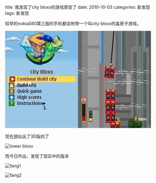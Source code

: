 title: 我发现了city bloxx的游戏原型了
date: 2010-10-03
categories: 新发现
tags: 新发现

较早的nokiaS60第三版的手机都会附带一个叫city bloxx的盖房子游戏。

![](images/City0Bloxx.jpg "city bloxx")

<!--more-->现在貌似出了3D版的了

![](images/tower-bloxx-deluxe-3d_2.jpg "tower bloxx")

而今日外出，发现了现实中的版本

![](images/bb9942461cea6012d1bb4dfd4f600032.jpg "fang1")

![](images/fea84d5c648ff11757efd79acff544a8.jpg "fang2")

